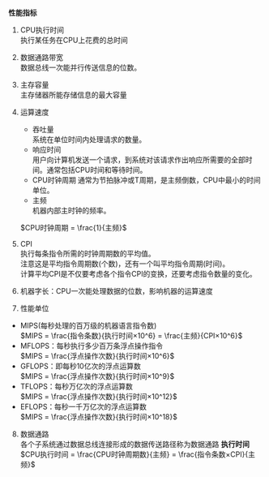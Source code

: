 **性能指标**  
1. CPU执行时间  
执行某任务在CPU上花费的总时间
2. 数据通路带宽  
数据总线一次能并行传送信息的位数。
3. 主存容量  
主存储器所能存储信息的最大容量
4. 运算速度  
   - 吞吐量  
   系统在单位时间内处理请求的数量。  
   - 响应时间  
   用户向计算机发送一个请求，到系统对该请求作出响应所需要的全部时间。通常包括CPU时间和等待时间。
   - CPU时钟周期 
   通常为节拍脉冲或T周期，是主频倒数，CPU中最小的时间单位。
   - 主频  
   机器内部主时钟的频率。

   $CPU时钟周期 = \frac{1}{主频}$
2. CPI  
执行每条指令所需的时钟周期数的平均值。  
注意这是平均指令周期数(个数)，还有一个叫平均指令周期(时间)。  
计算平均CPI是不仅要考虑各个指令CPI的变换，还要考虑指令数量的变化。
6. 机器字长：CPU一次能处理数据的位数，影响机器的运算速度
7. 性能单位  
- MIPS(每秒处理的百万级的机器语言指令数)  
   $MIPS = \frac{指令条数}{执行时间×10^6} = \frac{主频}{CPI×10^6}$
- MFLOPS：每秒执行多少百万条浮点操作指令  
   $MIPS = \frac{浮点操作次数}{执行时间×10^6}$
- GFLOPS：即每秒10亿次的浮点运算数  
   $MIPS = \frac{浮点操作次数}{执行时间×10^9}$
- TFLOPS：每秒万亿次的浮点运算数  
   $MIPS = \frac{浮点操作次数}{执行时间×10^12}$
- EFLOPS：每秒一千万亿次的浮点运算数  
   $MIPS = \frac{浮点操作次数}{执行时间×10^18}$  

8. 数据通路  
各个子系统通过数据总线连接形成的数据传送路径称为数据通路
**执行时间**  
$CPU执行时间 = \frac{CPU时钟周期数}{主频} = \frac{指令条数×CPI}{主频}$
  
